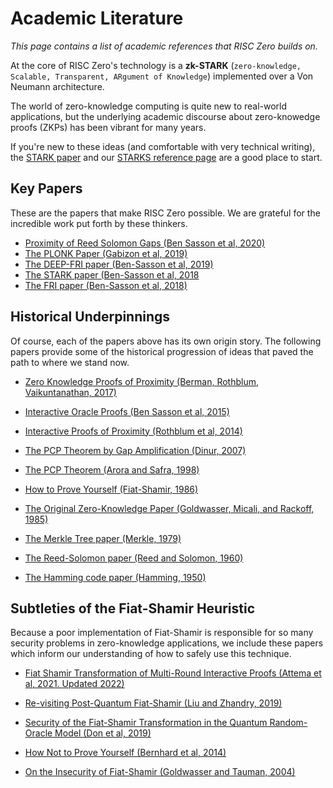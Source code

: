 # Academic Literature
*This page contains a list of academic references that RISC Zero builds on.*

At the core of RISC Zero's technology is a **zk-STARK** (`zero-knowledge, Scalable, Transparent, ARgument of Knowledge`) implemented over a Von Neumann architecture. 

The world of zero-knowledge computing is quite new to real-world applications, but the underlying academic discourse about zero-knowedge proofs (ZKPs) has been vibrant for many years. 

If you're new to these ideas (and comfortable with very technical writing), the [STARK paper](https://eprint.iacr.org/2018/046.pdf) and our [STARKS reference page](about-starks.md) are a good place to start. 

## Key Papers 
These are the papers that make RISC Zero possible. We are grateful for the incredible work put forth by these thinkers.
- [Proximity of Reed Solomon Gaps (Ben Sasson et al, 2020)](https://eprint.iacr.org/2020/654.pdf)
- [The PLONK Paper (Gabizon et al, 2019)](https://eprint.iacr.org/2019/953.pdf)
- [The DEEP-FRI paper (Ben-Sasson et al, 2019)](https://arxiv.org/pdf/1903.12243.pdf)
- [The STARK paper (Ben-Sasson et al, 2018](https://eprint.iacr.org/2018/046.pdf)
- [The FRI paper (Ben-Sasson et al, 2018)](https://drops.dagstuhl.de/opus/volltexte/2018/9018/pdf/LIPIcs-ICALP-2018-14.pdf)

## Historical Underpinnings
Of course, each of the papers above has its own origin story. The following papers provide some of the historical progression of ideas that paved the path to where we stand now. 
- [Zero Knowledge Proofs of Proximity (Berman, Rothblum, Vaikuntanathan, 2017)](https://eprint.iacr.org/2017/114.pdf)
- [Interactive Oracle Proofs (Ben Sasson et al, 2015)](https://www.iacr.org/archive/tcc2016b/99850156/99850156.pdf)
- [Interactive Proofs of Proximity (Rothblum et al, 2014)](https://guyrothblum.files.wordpress.com/2014/11/rvw13.pdf)
- [The PCP Theorem by Gap Amplification (Dinur, 2007)](https://www.wisdom.weizmann.ac.il/~dinuri/mypapers/combpcp.pdf)
- [The PCP Theorem (Arora and Safra, 1998)](https://www.cs.umd.edu/~gasarch/TOPICS/pcp/AS.pdf)
- [How to Prove Yourself (Fiat-Shamir, 1986)](https://link.springer.com/content/pdf/10.1007/3-540-47721-7_12.pdf)

- [The Original Zero-Knowledge Paper (Goldwasser, Micali, and Rackoff, 1985)](https://citeseerx.ist.psu.edu/viewdoc/download?doi=10.1.1.419.8132&rep=rep1&type=pdf)
- [The Merkle Tree paper (Merkle, 1979)](https://people.eecs.berkeley.edu/~raluca/cs261-f15/readings/merkle.pdf)
- [The Reed-Solomon paper (Reed and Solomon, 1960)](https://faculty.math.illinois.edu/~duursma/CT/RS-1960.pdf) 
- [The Hamming code paper (Hamming, 1950)](http://vtda.org/pubs/BSTJ/vol29-1950/articles/bstj29-2-147.pdf) 

## Subtleties of the Fiat-Shamir Heuristic
Because a poor implementation of Fiat-Shamir is responsible for so many security problems in zero-knowledge applications, we include these papers which inform our understanding of how to safely use this technique. 
- [Fiat Shamir Transformation of Multi-Round Interactive Proofs (Attema et al, 2021. Updated 2022)](https://eprint.iacr.org/2021/1377.pdf)

- [Re-visiting Post-Quantum Fiat-Shamir (Liu and Zhandry, 2019)](https://eprint.iacr.org/2019/262.pdf)
- [Security of the Fiat-Shamir Transformation in the Quantum Random-Oracle Model (Don et al, 2019)](https://arxiv.org/pdf/1902.07556.pdf)

- [How Not to Prove Yourself (Bernhard et al, 2014)](http://www.uclouvain.be/crypto/services/download/publications.pdf.87e67d05ee05000b.6d61696e2e706466.pdf)
- [On the Insecurity of Fiat-Shamir (Goldwasser and Tauman, 2004)](https://eprint.iacr.org/2003/034.pdf)
